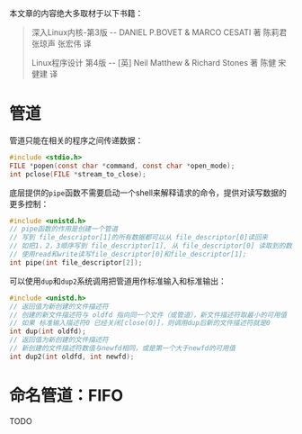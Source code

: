 本文章的内容绝大多取材于以下书籍：

>深入Linux内核-第3版 -- DANIEL P.BOVET & MARCO CESATI 著   陈莉君 张琼声  张宏伟 译
>
>Linux程序设计 第4版 -- [英] Neil Matthew & Richard Stones 著   陈健  宋健建 译

# 管道

管道只能在相关的程序之间传递数据：

```c
#include <stdio.h>
FILE *popen(const char *command, const char *open_mode);
int pclose(FILE *stream_to_close);
```

底层提供的`pipe`函数不需要启动一个shell来解释请求的命令，提供对读写数据的更多控制：

```c
#include <unistd.h>
// pipe函数的作用是创建一个管道
// 写到 file_descriptor[1]的所有数据都可以从 file_descriptor[0]读回来
// 如把1，2，3顺序写到 file_descriptor[1], 从 file_descriptor[0] 读取到的数据也是1，2，3的顺序
// 使用read和write读写file_descriptor[0]和file_descriptor[1];
int pipe(int file_descriptor[2]);
```

可以使用`dup`和`dup2`系统调用把管道用作标准输入和标准输出：

```c
#include <unistd.h>
// 返回值为新创建的文件描述符
// 创建的新文件描述符与 oldfd 指向同一个文件（或管道），新文件描述符取最小的可用值
// 如果 标准输入描述符0 已经关闭[close(0)]，则调用dup后新的文件描述符就是0
int dup(int oldfd);
// 返回值为新创建的文件描述符
// 新创建的文件描述符数值与newfd相同，或是第一个大于newfd的可用值
int dup2(int oldfd, int newfd);
```

# 命名管道：FIFO

TODO